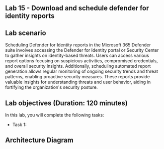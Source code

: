 ## Lab 15 - Download and schedule defender for identity reports 

## Lab scenario

Scheduling Defender for Identity reports in the Microsoft 365 Defender suite involves accessing the Defender for Identity portal or Security Center to gather insights on identity-based threats. Users can access various report options focusing on suspicious activities, compromised credentials, and overall security insights. Additionally, scheduling automated report generation allows regular monitoring of ongoing security trends and threat patterns, enabling proactive security measures. These reports provide valuable insights for understanding threats and user behavior, aiding in fortifying the organization's security posture.

## Lab objectives (Duration: 120 minutes)

In this lab, you will complete the following tasks:
- Task 1: 

## Architecture Diagram
